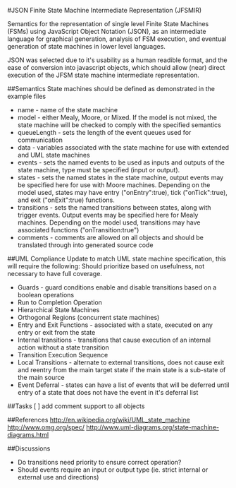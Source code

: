 #JSON Finite State Machine Intermediate Representation (JFSMIR)

Semantics for the representation of single level Finite State Machines (FSMs) using JavaScript Object Notation (JSON), as an intermediate language for graphical generation, analysis of FSM execution, and eventual generation of state machines in lower level languages. 

JSON was selected due to it's usability as a human readible format, and the ease of conversion into javascript objects, which should allow (near) direct execution of the JFSM state machine intermediate representation.

##Semantics
State machines should be defined as demonstrated in the example files

 - name - name of the state machine
 - model - either Mealy, Moore, or Mixed. If the model is not mixed, the state machine will be checked to comply with the specified semantics
 - queueLength - sets the length of the event queues used for communication
 - data - variables associated with the state machine for use with extended and UML state machines
 - events - sets the named events to be used as inputs and outputs of the state machine, type must be specified (input or output).
 - states - sets the named states in the state machine, output events may be specified here for use with Moore machines. Depending on the model used, states may have entry ("onEntry":true), tick ("onTick":true), and exit ("onExit":true) functions.
 - transitions - sets the named transitions between states, along with trigger events. Output events may be specified here for Mealy machines. Depending on the model used, transitions may have associated functions ("onTransition:true")
 - comments - comments are allowed on all objects and should be translated through into generated source code

##UML Compliance
Update to match UML state machine specification, this will require the following:
Should prioritize based on usefulness, not necessary to have full coverage.

 - Guards - guard conditions enable and disable transitions based on a boolean operations
 - Run to Completion Operation
 - Hierarchical State Machines
 - Orthogonal Regions (concurrent state machines)
 - Entry and Exit Functions - associated with a state, executed on any entry or exit from the state
 - Internal transitions - transitions that cause execution of an internal action without a state transition
 - Transition Execution Sequence
 - Local Transitions - alternate to external transitions, does not cause exit and reentry from the main target state if the main state is a sub-state of the main source
 - Event Deferral - states can have a list of events that will be deferred until entry of a state that does not have the event in it's deferral list

##Tasks
 [ ] add comment support to all objects

##References
http://en.wikipedia.org/wiki/UML_state_machine
http://www.omg.org/spec/
http://www.uml-diagrams.org/state-machine-diagrams.html

##Discussions
 - Do transitions need priority to ensure correct operation?
 - Should events require an input or output type (ie. strict internal or external use and directions)
